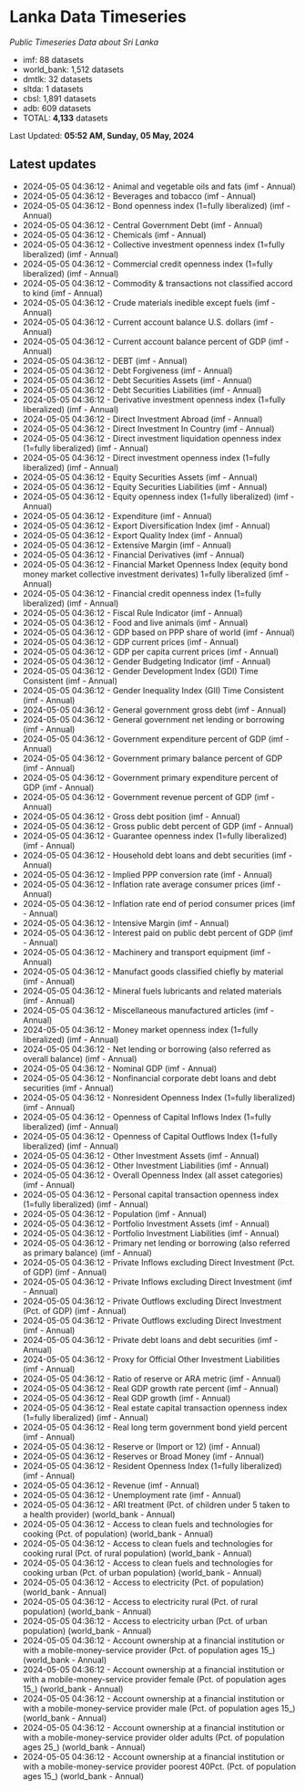 # Lanka Data Timeseries
*Public Timeseries Data about Sri Lanka*

* imf: 88 datasets
* world_bank: 1,512 datasets
* dmtlk: 32 datasets
* sltda: 1 datasets
* cbsl: 1,891 datasets
* adb: 609 datasets
* TOTAL: **4,133** datasets

Last Updated: **05:52 AM, Sunday, 05 May, 2024**

## Latest updates

* 2024-05-05 04:36:12 - Animal and vegetable oils and fats (imf - Annual)
* 2024-05-05 04:36:12 - Beverages and tobacco (imf - Annual)
* 2024-05-05 04:36:12 - Bond openness index (1=fully liberalized) (imf - Annual)
* 2024-05-05 04:36:12 - Central Government Debt (imf - Annual)
* 2024-05-05 04:36:12 - Chemicals (imf - Annual)
* 2024-05-05 04:36:12 - Collective investment openness index (1=fully liberalized) (imf - Annual)
* 2024-05-05 04:36:12 - Commercial credit openness index (1=fully liberalized) (imf - Annual)
* 2024-05-05 04:36:12 - Commodity & transactions not classified accord to kind (imf - Annual)
* 2024-05-05 04:36:12 - Crude materials inedible except fuels (imf - Annual)
* 2024-05-05 04:36:12 - Current account balance U.S. dollars (imf - Annual)
* 2024-05-05 04:36:12 - Current account balance percent of GDP (imf - Annual)
* 2024-05-05 04:36:12 - DEBT (imf - Annual)
* 2024-05-05 04:36:12 - Debt Forgiveness (imf - Annual)
* 2024-05-05 04:36:12 - Debt Securities Assets (imf - Annual)
* 2024-05-05 04:36:12 - Debt Securities Liabilities (imf - Annual)
* 2024-05-05 04:36:12 - Derivative investment openness index (1=fully liberalized) (imf - Annual)
* 2024-05-05 04:36:12 - Direct Investment Abroad (imf - Annual)
* 2024-05-05 04:36:12 - Direct Investment In Country (imf - Annual)
* 2024-05-05 04:36:12 - Direct investment liquidation openness index (1=fully liberalized) (imf - Annual)
* 2024-05-05 04:36:12 - Direct investment openness index (1=fully liberalized) (imf - Annual)
* 2024-05-05 04:36:12 - Equity Securities Assets (imf - Annual)
* 2024-05-05 04:36:12 - Equity Securities Liabilities (imf - Annual)
* 2024-05-05 04:36:12 - Equity openness index (1=fully liberalized) (imf - Annual)
* 2024-05-05 04:36:12 - Expenditure (imf - Annual)
* 2024-05-05 04:36:12 - Export Diversification Index (imf - Annual)
* 2024-05-05 04:36:12 - Export Quality Index (imf - Annual)
* 2024-05-05 04:36:12 - Extensive Margin (imf - Annual)
* 2024-05-05 04:36:12 - Financial Derivatives (imf - Annual)
* 2024-05-05 04:36:12 - Financial Market Openness Index (equity bond money market collective investment derivates) 1=fully liberalized (imf - Annual)
* 2024-05-05 04:36:12 - Financial credit openness index (1=fully liberalized) (imf - Annual)
* 2024-05-05 04:36:12 - Fiscal Rule Indicator (imf - Annual)
* 2024-05-05 04:36:12 - Food and live animals (imf - Annual)
* 2024-05-05 04:36:12 - GDP based on PPP share of world (imf - Annual)
* 2024-05-05 04:36:12 - GDP current prices (imf - Annual)
* 2024-05-05 04:36:12 - GDP per capita current prices (imf - Annual)
* 2024-05-05 04:36:12 - Gender Budgeting Indicator (imf - Annual)
* 2024-05-05 04:36:12 - Gender Development Index (GDI) Time Consistent (imf - Annual)
* 2024-05-05 04:36:12 - Gender Inequality Index (GII) Time Consistent (imf - Annual)
* 2024-05-05 04:36:12 - General government gross debt (imf - Annual)
* 2024-05-05 04:36:12 - General government net lending or borrowing (imf - Annual)
* 2024-05-05 04:36:12 - Government expenditure percent of GDP (imf - Annual)
* 2024-05-05 04:36:12 - Government primary balance percent of GDP (imf - Annual)
* 2024-05-05 04:36:12 - Government primary expenditure percent of GDP (imf - Annual)
* 2024-05-05 04:36:12 - Government revenue percent of GDP (imf - Annual)
* 2024-05-05 04:36:12 - Gross debt position (imf - Annual)
* 2024-05-05 04:36:12 - Gross public debt percent of GDP (imf - Annual)
* 2024-05-05 04:36:12 - Guarantee openness index (1=fully liberalized) (imf - Annual)
* 2024-05-05 04:36:12 - Household debt loans and debt securities (imf - Annual)
* 2024-05-05 04:36:12 - Implied PPP conversion rate (imf - Annual)
* 2024-05-05 04:36:12 - Inflation rate average consumer prices (imf - Annual)
* 2024-05-05 04:36:12 - Inflation rate end of period consumer prices (imf - Annual)
* 2024-05-05 04:36:12 - Intensive Margin (imf - Annual)
* 2024-05-05 04:36:12 - Interest paid on public debt percent of GDP (imf - Annual)
* 2024-05-05 04:36:12 - Machinery and transport equipment (imf - Annual)
* 2024-05-05 04:36:12 - Manufact goods classified chiefly by material (imf - Annual)
* 2024-05-05 04:36:12 - Mineral fuels lubricants and related materials (imf - Annual)
* 2024-05-05 04:36:12 - Miscellaneous manufactured articles (imf - Annual)
* 2024-05-05 04:36:12 - Money market openness index (1=fully liberalized) (imf - Annual)
* 2024-05-05 04:36:12 - Net lending or borrowing (also referred as overall balance) (imf - Annual)
* 2024-05-05 04:36:12 - Nominal GDP (imf - Annual)
* 2024-05-05 04:36:12 - Nonfinancial corporate debt loans and debt securities (imf - Annual)
* 2024-05-05 04:36:12 - Nonresident Openness Index (1=fully liberalized) (imf - Annual)
* 2024-05-05 04:36:12 - Openness of Capital Inflows Index (1=fully liberalized) (imf - Annual)
* 2024-05-05 04:36:12 - Openness of Capital Outflows Index (1=fully liberalized) (imf - Annual)
* 2024-05-05 04:36:12 - Other Investment Assets (imf - Annual)
* 2024-05-05 04:36:12 - Other Investment Liabilities (imf - Annual)
* 2024-05-05 04:36:12 - Overall Openness Index (all asset categories) (imf - Annual)
* 2024-05-05 04:36:12 - Personal capital transaction openness index (1=fully liberalized) (imf - Annual)
* 2024-05-05 04:36:12 - Population (imf - Annual)
* 2024-05-05 04:36:12 - Portfolio Investment Assets (imf - Annual)
* 2024-05-05 04:36:12 - Portfolio Investment Liabilities (imf - Annual)
* 2024-05-05 04:36:12 - Primary net lending or borrowing (also referred as primary balance) (imf - Annual)
* 2024-05-05 04:36:12 - Private Inflows excluding Direct Investment (Pct. of GDP) (imf - Annual)
* 2024-05-05 04:36:12 - Private Inflows excluding Direct Investment (imf - Annual)
* 2024-05-05 04:36:12 - Private Outflows excluding Direct Investment (Pct. of GDP) (imf - Annual)
* 2024-05-05 04:36:12 - Private Outflows excluding Direct Investment (imf - Annual)
* 2024-05-05 04:36:12 - Private debt loans and debt securities (imf - Annual)
* 2024-05-05 04:36:12 - Proxy for Official Other Investment Liabilities (imf - Annual)
* 2024-05-05 04:36:12 - Ratio of reserve or ARA metric (imf - Annual)
* 2024-05-05 04:36:12 - Real GDP growth rate percent (imf - Annual)
* 2024-05-05 04:36:12 - Real GDP growth (imf - Annual)
* 2024-05-05 04:36:12 - Real estate capital transaction openness index (1=fully liberalized) (imf - Annual)
* 2024-05-05 04:36:12 - Real long term government bond yield percent (imf - Annual)
* 2024-05-05 04:36:12 - Reserve or (Import or 12) (imf - Annual)
* 2024-05-05 04:36:12 - Reserves or Broad Money (imf - Annual)
* 2024-05-05 04:36:12 - Resident Openness Index (1=fully liberalized) (imf - Annual)
* 2024-05-05 04:36:12 - Revenue (imf - Annual)
* 2024-05-05 04:36:12 - Unemployment rate (imf - Annual)
* 2024-05-05 04:36:12 - ARI treatment (Pct. of children under 5 taken to a health provider) (world_bank - Annual)
* 2024-05-05 04:36:12 - Access to clean fuels and technologies for cooking (Pct. of population) (world_bank - Annual)
* 2024-05-05 04:36:12 - Access to clean fuels and technologies for cooking rural (Pct. of rural population) (world_bank - Annual)
* 2024-05-05 04:36:12 - Access to clean fuels and technologies for cooking urban (Pct. of urban population) (world_bank - Annual)
* 2024-05-05 04:36:12 - Access to electricity (Pct. of population) (world_bank - Annual)
* 2024-05-05 04:36:12 - Access to electricity rural (Pct. of rural population) (world_bank - Annual)
* 2024-05-05 04:36:12 - Access to electricity urban (Pct. of urban population) (world_bank - Annual)
* 2024-05-05 04:36:12 - Account ownership at a financial institution or with a mobile-money-service provider (Pct. of population ages 15_) (world_bank - Annual)
* 2024-05-05 04:36:12 - Account ownership at a financial institution or with a mobile-money-service provider female (Pct. of population ages 15_) (world_bank - Annual)
* 2024-05-05 04:36:12 - Account ownership at a financial institution or with a mobile-money-service provider male (Pct. of population ages 15_) (world_bank - Annual)
* 2024-05-05 04:36:12 - Account ownership at a financial institution or with a mobile-money-service provider older adults (Pct. of population ages 25_) (world_bank - Annual)
* 2024-05-05 04:36:12 - Account ownership at a financial institution or with a mobile-money-service provider poorest 40Pct. (Pct. of population ages 15_) (world_bank - Annual)